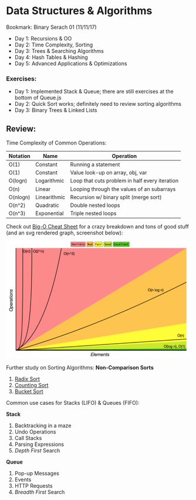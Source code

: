 # Data Structures & Algorithms

Bookmark: Binary Serach 01 (11/11/17)

* Day 1: Recursions & OO
* Day 2: Time Complexity, Sorting
* Day 3: Trees & Searching Algorithms
* Day 4: Hash Tables & Hashing
* Day 5: Advanced Applications & Optimizations

### Exercises:

* Day 1: Implemented Stack & Queue; there are still exercises at the bottom of Queue.js
* Day 2: Quick Sort works; definitely need to review sorting algorithms
* Day 3: Binary Trees & Linked Lists


## Review:

Time Complexity of Common Operations:

| Notation    | Name         | Operation                                      |
| ----------- | ------------ | ---------------------------------------------- |
| O(1)        | Constant     | Running a statement                            |
| O(1)        | Constant     | Value look-up on array, obj, var               |
| O(logn)     | Logarithmic  | Loop that cuts problem in half every iteration |
| O(n)        | Linear       | Looping through the values of an subarrays     |
| O(nlogn)    | Linearithmic | Recursion w/ binary split (merge sort)         |
| O(n^2)      | Quadratic    | Double nested loops                            |
| O(n^3)      | Exponential  | Triple nested loops                            |

Check out [Big-O Cheat Sheet](http://bigocheatsheet.com/) for a crazy breakdown and tons of good stuff (and an svg rendered graph, screenshot below):

![Big-O Complexity Chart](https://github.com/ahrjarrett/algos_ds/blob/master/day3/Screen%20Shot%202017-11-10%20at%2010.28.44%20PM.png)

Further study on Sorting Algorithms: **Non-Comparison Sorts**
1. [Radix Sort](https://www.youtube.com/watch?v=YXFI4osELGU)
2. [Counting Sort](https://www.youtube.com/watch?v=TTnvXY82dtM)
3. [Bucket Sort](https://www.youtube.com/watch?v=geVyIsFpxUs)


Common use cases for Stacks (LIFO) & Queues (FIFO):

**Stack**
1. Backtracking in a maze
2. Undo Operations
3. Call Stacks
4. Parsing Expressions
5. *Depth First* Search

**Queue**
1. Pop-up Messages
2. Events
3. HTTP Requests
4. *Breadth First* Search
